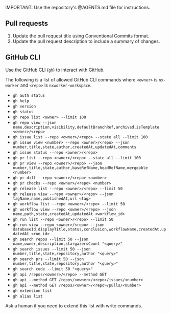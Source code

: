 IMPORTANT: Use the repository's @AGENTS.md file for instructions.

## Pull requests

1. Update the pull request title using Conventional Commits format.
1. Update the pull request description to include a summary of changes.

## GitHub CLI

Use the GitHub CLI (`gh`) to interact with GitHub.

The following is a list of allowed GitHub CLI commands where `<owner>` is `nx-worker` and `<repo>` is `nxworker-workspace`.

- `gh auth status`
- `gh help`
- `gh version`
- `gh status`
- `gh repo list <owner> --limit 100`
- `gh repo view --json name,description,visibility,defaultBranchRef,archived,isTemplate <owner>/<repo>`
- `gh issue list --repo <owner>/<repo> --state all --limit 100`
- `gh issue view <number> --repo <owner>/<repo> --json number,title,state,author,createdAt,updatedAt,comments`
- `gh issue status --repo <owner>/<repo>`
- `gh pr list --repo <owner>/<repo> --state all --limit 100`
- `gh pr view --repo <owner>/<repo> --json number,title,state,author,baseRefName,headRefName,mergeable <number>`
- `gh pr diff --repo <owner>/<repo> <number>`
- `gh pr checks --repo <owner>/<repo> <number>`
- `gh release list --repo <owner>/<repo> --limit 50`
- `gh release view --repo <owner>/<repo> --json tagName,name,publishedAt,url <tag>`
- `gh workflow list --repo <owner>/<repo> --limit 50`
- `gh workflow view --repo <owner>/<repo> --json name,path,state,createdAt,updatedAt <workflow_id>`
- `gh run list --repo <owner>/<repo> --limit 50`
- `gh run view --repo <owner>/<repo> --json databaseId,displayTitle,status,conclusion,workflowName,createdAt,updatedAt <run_id>`
- `gh search repos --limit 50 --json name,owner,description,stargazersCount "<query>"`
- `gh search issues --limit 50 --json number,title,state,repository,author "<query>"`
- `gh search prs --limit 50 --json number,title,state,repository,author "<query>"`
- `gh search code --limit 50 "<query>"`
- `gh api /repos/<owner>/<repo> --method GET`
- `gh api --method GET /repos/<owner>/<repo>/issues/<number>`
- `gh api --method GET /repos/<owner>/<repo>/pulls/<number>`
- `gh extension list`
- `gh alias list`

Ask a human if you need to extend this list with write commands.
